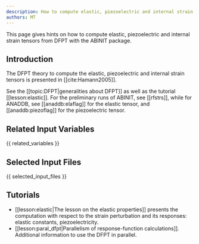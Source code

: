 ```yaml
---
description: How to compute elastic, piezoelectric and internal strain tensors from DFPT
authors: MT
---
```


This page gives hints on how to compute elastic, piezoelectric and internal strain tensors 
from DFPT with the ABINIT package.

## Introduction

The DFPT theory to compute the elastic, piezoelectric and internal strain
tensors is presented in [[cite:Hamann2005]].

See the [[topic:DFPT|generalities about DFPT]] as well as the tutorial
[[lesson:elastic]]. For the preliminary runs of ABINIT, see [[rfstrs]], while
for ANADDB, see [[anaddb:elaflag]] for the elastic tensor, and
[[anaddb:piezoflag]] for the piezoelectric tensor.



## Related Input Variables

{{ related_variables }}

## Selected Input Files

{{ selected_input_files }}

## Tutorials

* [[lesson:elastic|The lesson on the elastic properties]] presents the computation with respect to the strain perturbation and its responses: elastic constants, piezoelectricity.
* [[lesson:paral_dfpt|Parallelism of response-function calculations]]. Additional information to use the DFPT in parallel.

